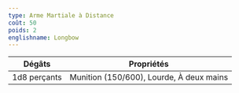 ```yaml
---
type: Arme Martiale à Distance
coût: 50
poids: 2
englishname: Longbow
---
```


| Dégâts       | Propriétés                               |
| ------------ | ---------------------------------------- |
| 1d8 perçants | Munition (150/600), Lourde, À deux mains |
